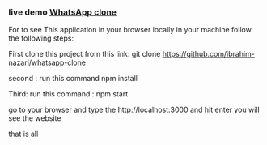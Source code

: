 ### live demo <a href="https://whatsapp-5e50d.web.app/" target="_blank">WhatsApp clone</a>

For to see This application in your browser locally in your machine follow the  following steps:

First clone this project from this link: git clone https://github.com/ibrahim-nazari/whatsapp-clone

second : run this command npm install

Third: run this command : npm start

go to your browser and type the http://localhost:3000 and hit enter you will see the website

that is all

